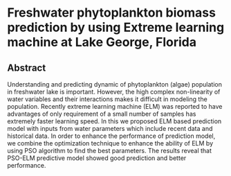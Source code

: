 # Freshwater phytoplankton biomass prediction by  using Extreme learning machine at Lake George, Florida

## Abstract
Understanding and predicting dynamic of phytoplankton (algae) population in freshwater lake is important. However, the high complex non-linearity of water variables and their interactions makes it difficult in modeling the population. Recently extreme learning machine (ELM) was reported to have advantages of only requirement of a small number of samples has extremely faster learning speed. In this we proposed ELM based prediction model with inputs from water parameters which include recent data and historical data. In order to enhance the performance of prediction model, we combine the optimization technique to enhance the ability of ELM by using PSO algorithm to find the best parameters. The results reveal that PSO-ELM predictive model showed good prediction and better performance.




